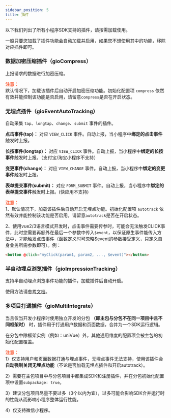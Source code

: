 ```yaml
---
sidebar_position: 5
title: 插件
---
```


以下我们列出了所有小程序SDK支持的插件，请按需加载使用。

一般只要您加载了插件功能会自动加载并启用，如果您不想使用其中的功能，移除对应插件即可。

### 数据加密压缩插件（gioCompress）

上报请求的数据进行加密压缩。

**<font color="#FC5F3A">注意：</font>**<br/>
默认情况下，加载该插件后自动开启加密压缩功能。初始化配置项 `compress` 依然有效并能控制该功能是否启用，请留意`compress`是否在开启状态。

### 无埋点插件（gioEventAutoTracking）

自动采集 `tap`、`longtap`、`change`、`submit` 事件的插件。

**点击事件(tap)：** 对应 `VIEW_CLICK` 事件。自动上报，当小程序中**绑定的点击事件**触发时上报。

**长按事件(longtap)：** 对应 `VIEW_CLICK` 事件。自动上报，当小程序中**绑定的长按事件**触发时上报。（支付宝/淘宝小程序不支持）

**变更事件(change)：** 对应 `VIEW_CHANGE` 事件。自动上报，当小程序中**绑定的变更事件**触发时上报。

**表单提交事件(submit)：** 对应 `FORM_SUBMIT` 事件。自动上报，当小程序中**绑定的表单提交事件**触发时上报。(快应用不支持)

**<font color="#FC5F3A">注意：</font>**<br/>
1、默认情况下，加载该插件后自动开启无埋点功能。初始化配置项 `autotrack` 依然有效并能控制该功能是否启用，请留意`autotrack`是否在开启状态。

2、使用vue2/3语言模式开发时，点击事件需要传参时，可能会无法触发CLICK事件，此时您需要再额外在最后一个参数中传入`$event`，以保证原生事件能传入方法中，才能触发点击事件（函数定义时可忽略$event的参数接受定义，只定义自身业务所需参数即可）。例：

```html
<button @click="myClick(param1, param2, ..., $event)"></button>
```

### 半自动埋点浏览插件（gioImpressionTracking）

支持半自动埋点浏览事件功能的插件，加载插件后自动开启。

使用方法请[参考文档](/docs/miniprogram/3.8/commonlyApi#半自动埋点浏览事件)。

### 多项目打通插件（gioMultiIntegrate）

当且仅当开发小程序时使用独立开发的分包 **（即主包与分包不在同一项目中且不同框架时）** 时，插件用于打通用户数据和页面数据，合并为一个SDK运行逻辑。

在分包中除框架实例（例如：uniVue）外，其他通用维度的配置项会被主包的初始化配置覆盖。

**<font color="#FC5F3A">注意：</font>**<br/>
1）仅支持用户和页面数据打通与埋点事件，无埋点事件无法支持，使用该插件会**自动强制关闭无埋点功能**（不论是否加载无埋点插件和开启autotrack）。

2）需要在主包项目中与分包项目中都集成SDK和注册插件，并在分包初始化配置项中设置`subpackage: true`。

3）建议分包项目尽量不要过多（3个以内为宜），过多可能会影响SDK合并运行时的性能从而影响小程序整体运行性能。

4）仅支持微信小程序。
